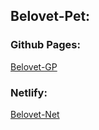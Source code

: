 ## Belovet-Pet: 
### Github Pages:
[Belovet-GP](https://cristinacch.github.io/belovetPet/)

### Netlify: 
[Belovet-Net](https://belovetpet.netlify.app)